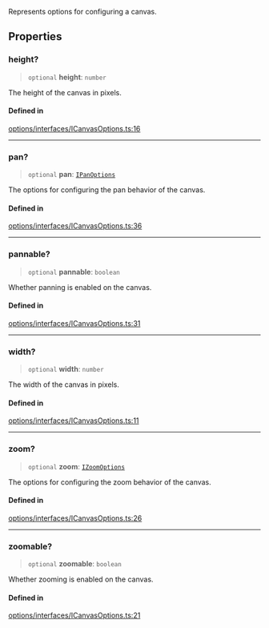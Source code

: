 Represents options for configuring a canvas.

## Properties

### height?

> `optional` **height**: `number`

The height of the canvas in pixels.

#### Defined in

[options/interfaces/ICanvasOptions.ts:16](https://github.com/avolutions/canvas-painter/blob/main/src/options/interfaces/ICanvasOptions.ts#L16)

***

### pan?

> `optional` **pan**: [`IPanOptions`](IPanOptions.md)

The options for configuring the pan behavior of the canvas.

#### Defined in

[options/interfaces/ICanvasOptions.ts:36](https://github.com/avolutions/canvas-painter/blob/main/src/options/interfaces/ICanvasOptions.ts#L36)

***

### pannable?

> `optional` **pannable**: `boolean`

Whether panning is enabled on the canvas.

#### Defined in

[options/interfaces/ICanvasOptions.ts:31](https://github.com/avolutions/canvas-painter/blob/main/src/options/interfaces/ICanvasOptions.ts#L31)

***

### width?

> `optional` **width**: `number`

The width of the canvas in pixels.

#### Defined in

[options/interfaces/ICanvasOptions.ts:11](https://github.com/avolutions/canvas-painter/blob/main/src/options/interfaces/ICanvasOptions.ts#L11)

***

### zoom?

> `optional` **zoom**: [`IZoomOptions`](IZoomOptions.md)

The options for configuring the zoom behavior of the canvas.

#### Defined in

[options/interfaces/ICanvasOptions.ts:26](https://github.com/avolutions/canvas-painter/blob/main/src/options/interfaces/ICanvasOptions.ts#L26)

***

### zoomable?

> `optional` **zoomable**: `boolean`

Whether zooming is enabled on the canvas.

#### Defined in

[options/interfaces/ICanvasOptions.ts:21](https://github.com/avolutions/canvas-painter/blob/main/src/options/interfaces/ICanvasOptions.ts#L21)

